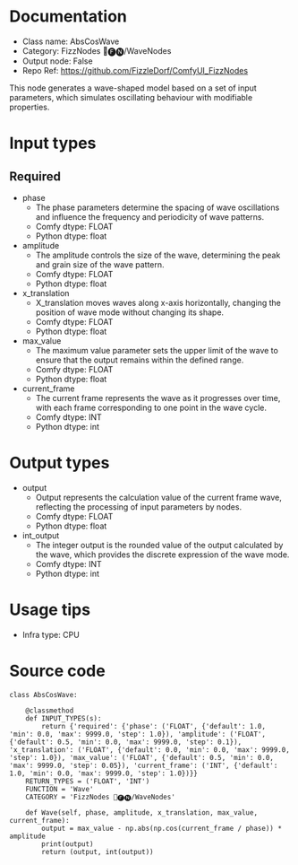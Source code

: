 # Documentation
- Class name: AbsCosWave
- Category: FizzNodes 📅🅕🅝/WaveNodes
- Output node: False
- Repo Ref: https://github.com/FizzleDorf/ComfyUI_FizzNodes

This node generates a wave-shaped model based on a set of input parameters, which simulates oscillating behaviour with modifiable properties.

# Input types
## Required
- phase
    - The phase parameters determine the spacing of wave oscillations and influence the frequency and periodicity of wave patterns.
    - Comfy dtype: FLOAT
    - Python dtype: float
- amplitude
    - The amplitude controls the size of the wave, determining the peak and grain size of the wave pattern.
    - Comfy dtype: FLOAT
    - Python dtype: float
- x_translation
    - X_translation moves waves along x-axis horizontally, changing the position of wave mode without changing its shape.
    - Comfy dtype: FLOAT
    - Python dtype: float
- max_value
    - The maximum value parameter sets the upper limit of the wave to ensure that the output remains within the defined range.
    - Comfy dtype: FLOAT
    - Python dtype: float
- current_frame
    - The current frame represents the wave as it progresses over time, with each frame corresponding to one point in the wave cycle.
    - Comfy dtype: INT
    - Python dtype: int

# Output types
- output
    - Output represents the calculation value of the current frame wave, reflecting the processing of input parameters by nodes.
    - Comfy dtype: FLOAT
    - Python dtype: float
- int_output
    - The integer output is the rounded value of the output calculated by the wave, which provides the discrete expression of the wave mode.
    - Comfy dtype: INT
    - Python dtype: int

# Usage tips
- Infra type: CPU

# Source code
```
class AbsCosWave:

    @classmethod
    def INPUT_TYPES(s):
        return {'required': {'phase': ('FLOAT', {'default': 1.0, 'min': 0.0, 'max': 9999.0, 'step': 1.0}), 'amplitude': ('FLOAT', {'default': 0.5, 'min': 0.0, 'max': 9999.0, 'step': 0.1}), 'x_translation': ('FLOAT', {'default': 0.0, 'min': 0.0, 'max': 9999.0, 'step': 1.0}), 'max_value': ('FLOAT', {'default': 0.5, 'min': 0.0, 'max': 9999.0, 'step': 0.05}), 'current_frame': ('INT', {'default': 1.0, 'min': 0.0, 'max': 9999.0, 'step': 1.0})}}
    RETURN_TYPES = ('FLOAT', 'INT')
    FUNCTION = 'Wave'
    CATEGORY = 'FizzNodes 📅🅕🅝/WaveNodes'

    def Wave(self, phase, amplitude, x_translation, max_value, current_frame):
        output = max_value - np.abs(np.cos(current_frame / phase)) * amplitude
        print(output)
        return (output, int(output))
```